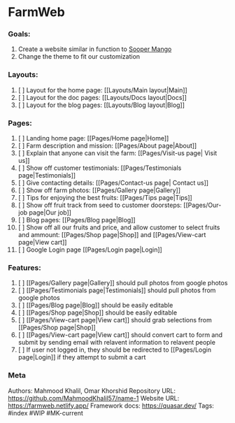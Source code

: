 # FarmWeb
### Goals:
1. Create a website similar in function to [Sooper Mango](https://soopermango.com/)
2. Change the theme to fit our customization

### Layouts:
1. [ ] Layout for the home page: [[Layouts/Main layout|Main]]
2. [ ] Layout for the doc pages: [[Layouts/Docs layout|Docs]]
3. [ ] Layout for the blog pages: [[Layouts/Blog layout|Blog]]

### Pages:
1. [ ] Landing home page: [[Pages/Home page|Home]]
2. [ ] Farm description and mission: [[Pages/About page|About]]
3. [ ] Explain that anyone can visit the farm: [[Pages/Visit-us page| Visit us]]
4. [ ] Show off customer testimonials: [[Pages/Testimonials page|Testimonials]]
5. [ ] Give contacting details: [[Pages/Contact-us page| Contact us]]
6. [ ] Show off farm photos: [[Pages/Gallery page|Gallery]]
7. [ ] Tips for enjoying the best fruits: [[Pages/Tips page|Tips]]
8. [ ] Show off fruit track from seed to customer doorsteps: [[Pages/Our-job page|Our job]]
9. [ ] Blog pages: [[Pages/Blog page|Blog]]
10. [ ] Show off all our fruits and price, and allow customer to select fruits and ammount: [[Pages/Shop page|Shop]] and [[Pages/View-cart page|View cart]]
11. [ ] Google Login page [[Pages/Login page|Login]]

### Features:
1. [ ] [[Pages/Gallery page|Gallery]] should pull photos from google photos
2. [ ] [[Pages/Testimonials page|Testimonials]] should pull photos from google photos
3. [ ] [[Pages/Blog page|Blog]] should be easily editable
4. [ ] [[Pages/Shop page|Shop]] should be easily editable
5. [ ] [[Pages/View-cart page|View cart]] should grab selections from [[Pages/Shop page|Shop]]
6. [ ] [[Pages/View-cart page|View cart]] should convert cart to form and submit by sending email with relavent information to relavent people
7. [ ] If user not logged in, they should be redirected to [[Pages/Login page|Login]] if they attempt to submit a cart



### Meta
Authors: Mahmood Khalil, Omar Khorshid
Repository URL: https://github.com/MahmoodKhalil57/name-1
Website URL: https://farmweb.netlify.app/
Framework docs: https://quasar.dev/
Tags: #index #WIP #MK-current

